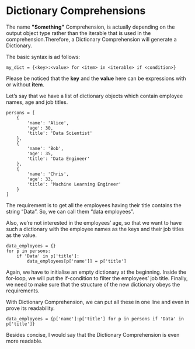 # Dictionary Comprehensions

The name **"Something"** Comprehension, is actually depending on the output object type rather than the iterable that is used in the comprehension.Therefore, a Dictionary Comprehension will generate a Dictionary.

The basic syntax is ad follows:

```commandline
my_dict = {<key>:<value> for <item> in <iterable> if <condition>}
```

Please be noticed that the **key** and the **value** here can be expressions with or without **item**.

Let’s say that we have a list of dictionary objects which contain employee names, age and job titles.

```commandline
persons = [
    {
        'name': 'Alice',
        'age': 30,
        'title': 'Data Scientist'
    },
    {
        'name': 'Bob',
        'age': 35,
        'title': 'Data Engineer'
    },
    {
        'name': 'Chris',
        'age': 33,
        'title': 'Machine Learning Engineer'
    }
]

```

The requirement is to get all the employees having their title contains the string “Data”. So, we can call them “data employees”.

Also, we’re not interested in the employees’ age, so that we want to have such a dictionary with the employee names as the keys and their job titles as the value.

```commandline
data_employees = {}
for p in persons:
    if 'Data' in p['title']:
        data_employees[p['name']] = p['title']
```

Again, we have to initialise an empty dictionary at the beginning. Inside the for-loop, we will put the if-condition to filter the employees’ job title. Finally, we need to make sure that the structure of the new dictionary obeys the requirements.

With Dictionary Comprehension, we can put all these in one line and even in prove its readability.

```commandline
data_employees = {p['name']:p['title'] for p in persons if 'Data' in p['title']}
```

Besides concise, I would say that the Dictionary Comprehension is even more readable.